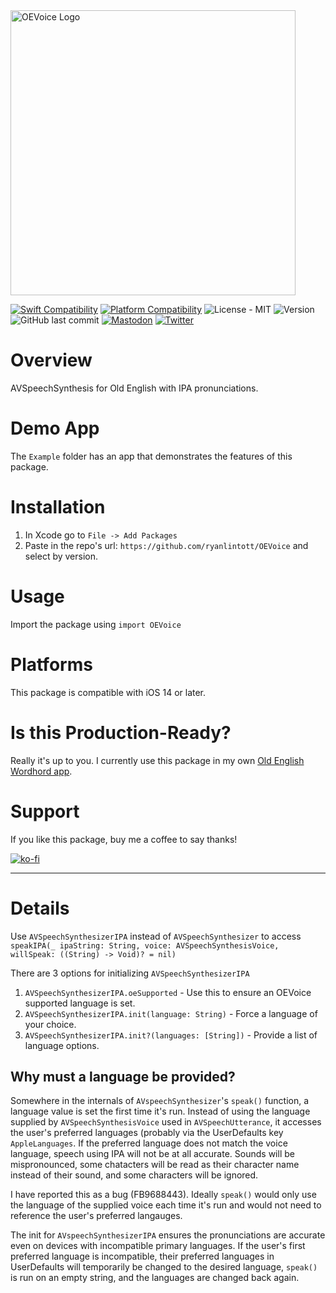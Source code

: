 <img width="456" alt="OEVoice Logo" src="https://user-images.githubusercontent.com/2143656/150425538-49cbe98a-75de-4f23-8969-90d5b0784fb2.png">

[![Swift Compatibility](https://img.shields.io/endpoint?url=https%3A%2F%2Fswiftpackageindex.com%2Fapi%2Fpackages%2Fryanlintott%2FOEVoice%2Fbadge%3Ftype%3Dswift-versions)](https://swiftpackageindex.com/ryanlintott/OEVoice)
[![Platform Compatibility](https://img.shields.io/endpoint?url=https%3A%2F%2Fswiftpackageindex.com%2Fapi%2Fpackages%2Fryanlintott%2FOEVoice%2Fbadge%3Ftype%3Dplatforms)](https://swiftpackageindex.com/ryanlintott/OEVoice)
![License - MIT](https://img.shields.io/github/license/ryanlintott/OEVoice)
![Version](https://img.shields.io/github/v/tag/ryanlintott/OEVoice?label=version)
![GitHub last commit](https://img.shields.io/github/last-commit/ryanlintott/OEVoice)
[![Mastodon](https://img.shields.io/badge/mastodon-@ryanlintott-5c4ee4.svg?style=flat)](http://mastodon.social/@ryanlintott)
[![Twitter](https://img.shields.io/badge/twitter-@ryanlintott-blue.svg?style=flat)](http://twitter.com/ryanlintott)

# Overview
AVSpeechSynthesis for Old English with IPA pronunciations.

# Demo App
The `Example` folder has an app that demonstrates the features of this package.

# Installation
1. In Xcode go to `File -> Add Packages`
2. Paste in the repo's url: `https://github.com/ryanlintott/OEVoice` and select by version.

# Usage
Import the package using `import OEVoice`

# Platforms
This package is compatible with iOS 14 or later.

# Is this Production-Ready?
Really it's up to you. I currently use this package in my own [Old English Wordhord app](https://oldenglishwordhord.com/app).

# Support
If you like this package, buy me a coffee to say thanks!

[![ko-fi](https://ko-fi.com/img/githubbutton_sm.svg)](https://ko-fi.com/X7X04PU6T)

- - -
# Details
Use
`AVSpeechSynthesizerIPA`
instead of
`AVSpeechSynthesizer`
to access
`speakIPA(_ ipaString: String, voice: AVSpeechSynthesisVoice, willSpeak: ((String) -> Void)? = nil)`

There are 3 options for initializing `AVSpeechSynthesizerIPA`
1. `AVSpeechSynthesizerIPA.oeSupported` - Use this to ensure an OEVoice supported language is set.
2. `AVSpeechSynthesizerIPA.init(language: String)` - Force a language of your choice.
3. `AVSpeechSynthesizerIPA.init?(languages: [String])` - Provide a list of language options.

## Why must a language be provided?
Somewhere in the internals of `AVspeechSynthesizer`'s `speak()` function, a language value is set the first time it's run. Instead of using the language supplied by `AVSpeechSynthesisVoice` used in `AVSpeechUtterance`, it accesses the user's preferred languages (probably via the UserDefaults key `AppleLanguages`. If the preferred language does not match the voice language, speech using IPA will not be at all accurate. Sounds will be mispronounced, some chatacters will be read as their character name instead of their sound, and some characters will be ignored.

I have reported this as a bug (FB9688443). Ideally `speak()` would only use the language of the supplied voice each time it's run and would not need to reference the user's preferred langauges.

The init for `AVspeechSynthesizerIPA` ensures the pronunciations are accurate even on devices with incompatible primary languages. If the user's first preferred language is incompatible, their preferred languages in UserDefaults will temporarily be changed to the desired language, `speak()` is run on an empty string, and the languages are changed back again.

